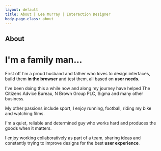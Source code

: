 ```yaml
---
layout: default
title: About | Lee Murray | Interaction Designer
body-page-class: about
---
```


<h2 class="title">About</h2>

<h1>I'm a family man...</h1>

<p>First off I'm a proud husband and father who loves to design interfaces, build them <strong>in the browser</strong> and test them, all based on <strong>user needs</strong>.</p>

<p>I've been doing this a while now and along my journey have helped The Citizens Advice Bureau, N Brown Group PLC, Sigma and many other business.</p>

<p>My other passions include sport, I enjoy running, football, riding my bike and watching films.</p>

<p>I'm a quiet, reliable and determined guy who works hard and produces the goods when it matters.</p>

<p>I enjoy working collaboratively as part of a team, sharing ideas and constantly trying to improve designs for the best <strong>user experience</strong>.</p>
